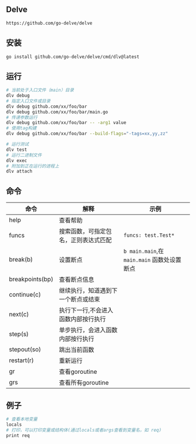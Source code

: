 ## Delve

```bash
https://github.com/go-delve/delve
```

## 安装

```bash
go install github.com/go-delve/delve/cmd/dlv@latest
```

## 运行

```bash
# 当前处于入口文件（main）目录
dlv debug
# 指定入口文件或目录
dlv debug github.com/xx/foo/bar
dlv debug github.com/xx/foo/bar/main.go
# 传递参数运行
dlv debug github.com/xx/foo/bar -- -arg1 value
# 使用tag构建
dlv debug github.com/xx/foo/bar --build-flags="-tags=xx,yy,zz"
```

```bash
# 运行测试
dlv test
# 运行二进制文件
dlv exec
# 附加到正在运行的进程上
dlv attach
```

## 命令

|命令|解释|示例|
|---|---|---|
|help|查看帮助||
|funcs|搜索函数，可指定包名，正则表达式匹配|`funcs: test.Test*`|
|break(b)|设置断点|`b main.main`,在 `main.main` 函数处设置断点|
|breakpoints(bp)|查看断点信息||
|continue(c)|继续执行，知道遇到下一个断点或结束||
|next(c)|执行下一行,不会进入函数内部按行执行||
|step(s)|单步执行，会进入函数内部按行执行||
|stepout(so)|跳出当前函数||
|restart(r)|重新运行||
|gr|查看goroutine||
|grs|查看所有goroutine||


## 例子

```bash
# 查看本地变量
locals
# 打印，可以打印变量或结构体(通过locals或者args查看到变量名，如 req)
print req
```